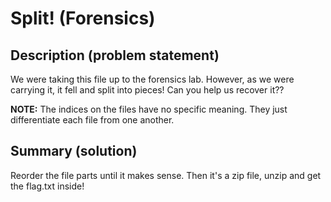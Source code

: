 # Split! (Forensics)

## Description (problem statement)

We were taking this file up to the forensics lab. However, as we were carrying it, it fell and split into pieces! Can you help us recover it??

**NOTE:** The indices on the files have no specific meaning. They just differentiate each file from one another.

## Summary (solution)

Reorder the file parts until it makes sense. Then it's a zip file, unzip and get the flag.txt inside!
